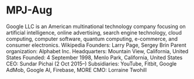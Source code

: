 # MPJ-Aug


Google LLC is an American multinational technology company focusing on artificial intelligence, online advertising, search engine technology, cloud computing, computer software, quantum computing, e-commerce, and consumer electronics. Wikipedia
Founders: Larry Page, Sergey Brin
Parent organization: Alphabet Inc.
Headquarters: Mountain View, California, United States
Founded: 4 September 1998, Menlo Park, California, United States
CEO: Sundar Pichai (2 Oct 2015–)
Subsidiaries: YouTube, Fitbit, Google AdMob, Google AI, Firebase, MORE
CMO: Lorraine Twohill


